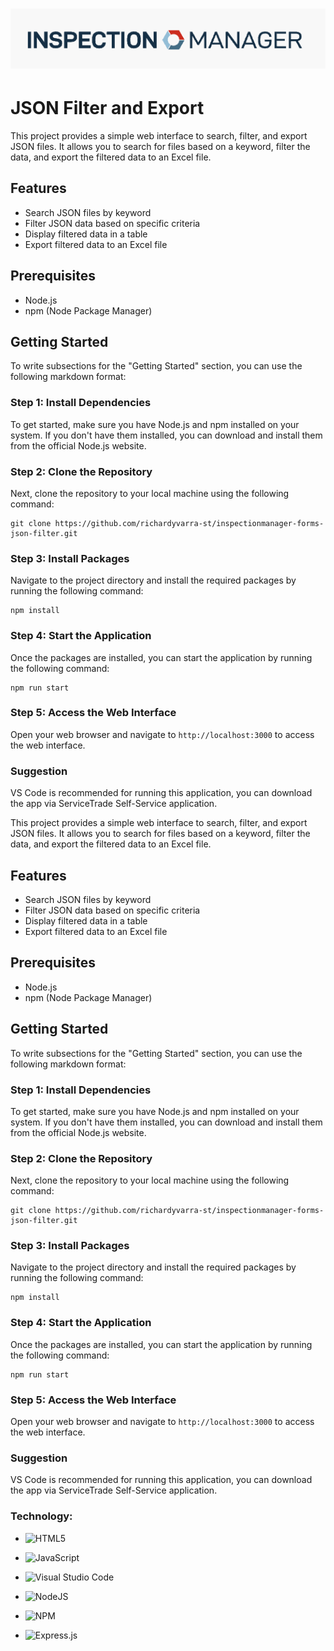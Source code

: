 # ![IspecMan](public/IspecMan.png) 
# JSON Filter and Export
This project provides a simple web interface to search, filter, and export JSON files. It allows you to search for files based on a keyword, filter the data, and export the filtered data to an Excel file.


## Features

- Search JSON files by keyword
- Filter JSON data based on specific criteria
- Display filtered data in a table
- Export filtered data to an Excel file

## Prerequisites

- Node.js
- npm (Node Package Manager)

## Getting Started
To write subsections for the "Getting Started" section, you can use the following markdown format:

### Step 1: Install Dependencies
To get started, make sure you have Node.js and npm installed on your system. If you don't have them installed, you can download and install them from the official Node.js website.

### Step 2: Clone the Repository
Next, clone the repository to your local machine using the following command:

```
git clone https://github.com/richardyvarra-st/inspectionmanager-forms-json-filter.git
```

### Step 3: Install Packages
Navigate to the project directory and install the required packages by running the following command:

```
npm install
```

### Step 4: Start the Application
Once the packages are installed, you can start the application by running the following command:

```
npm run start
```

### Step 5: Access the Web Interface
Open your web browser and navigate to `http://localhost:3000` to access the web interface.

### Suggestion 
VS Code is recommended for running this application, you can download the app via ServiceTrade Self-Service application.

This project provides a simple web interface to search, filter, and export JSON files. It allows you to search for files based on a keyword, filter the data, and export the filtered data to an Excel file.

## Features

- Search JSON files by keyword
- Filter JSON data based on specific criteria
- Display filtered data in a table
- Export filtered data to an Excel file

## Prerequisites

- Node.js
- npm (Node Package Manager)

## Getting Started
To write subsections for the "Getting Started" section, you can use the following markdown format:

### Step 1: Install Dependencies
To get started, make sure you have Node.js and npm installed on your system. If you don't have them installed, you can download and install them from the official Node.js website.

### Step 2: Clone the Repository
Next, clone the repository to your local machine using the following command:

```
git clone https://github.com/richardyvarra-st/inspectionmanager-forms-json-filter.git
```

### Step 3: Install Packages
Navigate to the project directory and install the required packages by running the following command:

```
npm install
```

### Step 4: Start the Application
Once the packages are installed, you can start the application by running the following command:

```
npm run start
```

### Step 5: Access the Web Interface
Open your web browser and navigate to `http://localhost:3000` to access the web interface.

### Suggestion 
VS Code is recommended for running this application, you can download the app via ServiceTrade Self-Service application.

### Technology:
- ![HTML5](https://img.shields.io/badge/html5-%23E34F26.svg?style=for-the-badge&logo=html5&logoColor=white)

- ![JavaScript](https://img.shields.io/badge/javascript-%23323330.svg?style=for-the-badge&logo=javascript&logoColor=%23F7DF1E)

- ![Visual Studio Code](https://img.shields.io/badge/Visual%20Studio%20Code-0078d7.svg?style=for-the-badge&logo=visual-studio-code&logoColor=white)

- ![NodeJS](https://img.shields.io/badge/node.js-6DA55F?style=for-the-badge&logo=node.js&logoColor=white)

- ![NPM](https://img.shields.io/badge/NPM-%23CB3837.svg?style=for-the-badge&logo=npm&logoColor=white)

- ![Express.js](https://img.shields.io/badge/express.js-%23404d59.svg?style=for-the-badge&logo=express&logoColor=%2361DAFB)




